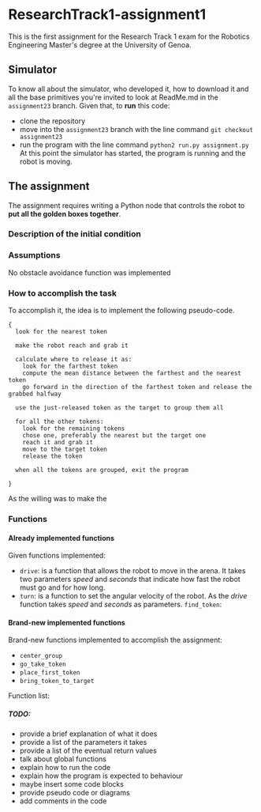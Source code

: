 # ResearchTrack1-assignment1
This is the first assignment for the Research Track 1 exam for the Robotics Engineering Master's degree at the University of Genoa.


## Simulator
To know all about the simulator, who developed it, how to download it and all the base primitives you're invited to look at ReadMe.md in the `assignment23` branch. 
Given that, to **run** this code:
* clone the repository
* move into the `assignment23` branch with the line command `git checkout assignment23` 
* run the program with the line command `python2 run.py assignment.py`
At this point the simulator has started, the program is running and the robot is moving.

## The assignment
The assignment requires writing a Python node that controls the robot to **put all the golden boxes together**. 

### Description of the initial condition

### Assumptions



No obstacle avoidance function was implemented

### How to accomplish the task



To accomplish it, the idea is to implement the following pseudo-code.
```
{
  look for the nearest token

  make the robot reach and grab it

  calculate where to release it as:
    look for the farthest token
    compute the mean distance between the farthest and the nearest token
    go forward in the direction of the farthest token and release the grabbed halfway

  use the just-released token as the target to group them all

  for all the other tokens:
    look for the remaining tokens
    chose one, preferably the nearest but the target one
    reach it and grab it
    move to the target token
    release the token

  when all the tokens are grouped, exit the program    

}
```
As the willing was to make the

### Functions

#### Already implemented functions
Given functions implemented:
* `drive`: is a function that allows the robot to move in the arena. It takes two parameters _speed_ and _seconds_ that indicate how fast the robot must go and for how long.
* `turn`: is a function to set the angular velocity of the robot. As the _drive_ function takes _speed_ and _seconds_ as parameters.
`find_token`:

#### Brand-new implemented functions
Brand-new functions implemented to accomplish the assignment:
* `center_group`
* `go_take_token`
* `place_first_token`
* `bring_token_to_target`


Function list:
##### TODO: 
* provide a brief explanation of what it does
* provide a list of the parameters it takes
* provide a list of the eventual return values
* talk about global functions
* explain how to run the code
* explain how the program is expected to behaviour
* maybe insert some code blocks
* provide pseudo code or diagrams
* add comments in the code





